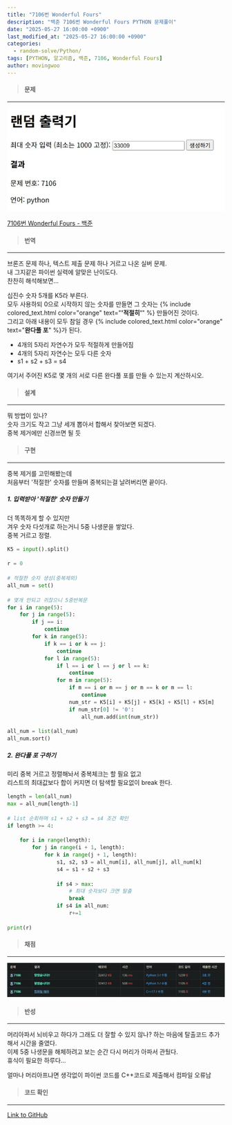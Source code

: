 ```yaml
---
title: "7106번 Wonderful Fours"
description: "백준 7106번 Wonderful Fours PYTHON 문제풀이"
date: "2025-05-27 16:00:00 +0900"
last_modified_at: "2025-05-27 16:00:00 +0900"
categories: 
  - random-solve/Python/
tags: [PYTHON, 알고리즘, 백준, 7106, Wonderful Fours]
author: movingwoo
---
```

> #### 문제  
---  
  
![img01](/assets/images/posts/random-solve/Python/2025-05-27-7106/img01.webp)  
  
[7106번 Wonderful Fours - 백준](https://www.acmicpc.net/problem/7106)  
   
> #### 번역  
---  
  
브론즈 문제 하나, 텍스트 제출 문제 하나 거르고 나온 실버 문제.  
내 그지같은 파이썬 실력에 알맞은 난이도다.  
찬찬히 해석해보면...  
  
십진수 숫자 5개를 K5라 부른다.  
모두 사용하되 0으로 시작하지 않는 숫자를 만들면 그 숫자는 {% include colored_text.html color="orange" text="**'적절히'**" %} 만들어진 것이다.  
그리고 아래 내용이 모두 참일 경우 {% include colored_text.html color="orange" text="**완다풀 포**" %}가 된다.  
- 4개의 5자리 자연수가 모두 적절하게 만들어짐
- 4개의 5자리 자연수는 모두 다른 숫자
- s1 + s2 + s3 = s4  
  
여기서 주어진 K5로 몇 개의 서로 다른 완다풀 포를 만들 수 있는지 계산하시오.  
  
> #### 설계  
---
  
뭐 방법이 있나?  
숫자 크기도 작고 그냥 세개 뽑아서 합해서 찾아보면 되겠다.  
중복 제거에만 신경쓰면 될 듯  
  
> #### 구현  
---  
  
중복 제거를 고민해봤는데  
처음부터 '적절한' 숫자를 만들며 중복되는걸 날려버리면 끝이다.  
  
##### 1. 입력받아 '적절한' 숫자 만들기  
  
더 똑똑하게 할 수 있지만  
겨우 숫자 다섯개로 하는거니 5중 나생문을 쌓았다.  
중복 거르고 정렬.  
  
```python
K5 = input().split()

r = 0

# 적절한 숫자 생성(중복제외)
all_num = set()

# 몇개 안되고 귀찮으니 5중반복문
for i in range(5):
    for j in range(5):
        if j == i:
            continue
        for k in range(5):
            if k == i or k == j:
                continue
            for l in range(5):
                if l == i or l == j or l == k:
                    continue
                for m in range(5):
                    if m == i or m == j or m == k or m == l:
                        continue
                    num_str = K5[i] + K5[j] + K5[k] + K5[l] + K5[m]
                    if num_str[0] != '0':
                        all_num.add(int(num_str))

all_num = list(all_num)
all_num.sort()
```
  
##### 2. 완다풀 포 구하기
  
미리 중복 거르고 정렬해놔서 중복체크는 할 필요 없고  
리스트의 최대값보다 합이 커지면 더 탐색할 필요없이 break 한다.  
  
```python
length = len(all_num)
max = all_num[length-1]

# list 순회하며 s1 + s2 + s3 = s4 조건 확인
if length >= 4:

    for i in range(length):
        for j in range(i + 1, length):
            for k in range(j + 1, length):
                s1, s2, s3 = all_num[i], all_num[j], all_num[k]
                s4 = s1 + s2 + s3

                if s4 > max:
                    # 최대 숫자보다 크면 탈출
                    break
                if s4 in all_num:
                    r+=1

print(r)
```
  
> #### 채점  
---  

![img02](/assets/images/posts/random-solve/Python/2025-05-27-7106/img02.webp)  
  
> #### 반성  
---  
  
머리아파서 뇌비우고 하다가 그래도 더 잘할 수 있지 않나? 하는 마음에 탈출코드 추가해서 시간을 줄였다.  
이제 5중 나생문을 해체하려고 보는 순간 다시 머리가 아파서 관뒀다.  
휴식이 필요한 하루다...  
  
얼마나 머리아프냐면 생각없이 파이썬 코드를 C++코드로 제출해서 컴파일 오류남  
  
> #### 코드 확인   
---  
  
[Link to GitHub](https://raw.githubusercontent.com/movingwoo/movingwoo-snippets/refs/heads/main/random-solve/Python/2025-05-27-7106.py)